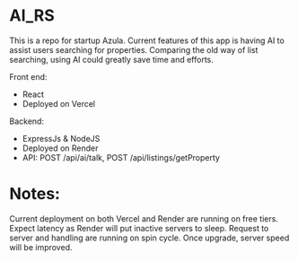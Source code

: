 # AI_RS

This is a repo for startup Azula. Current features of this app is having AI to assist users searching for properties. Comparing the old way of list searching, using AI could greatly save time and efforts. 

Front end:
* React
* Deployed on Vercel

Backend:
* ExpressJs & NodeJS
* Deployed on Render
* API: POST /api/ai/talk, POST /api/listings/getProperty

# Notes:
Current deployment on both Vercel and Render are running on free tiers. Expect latency as Render will put inactive servers to sleep. Request to server and handling are running on spin cycle. Once upgrade, server speed will be improved.
